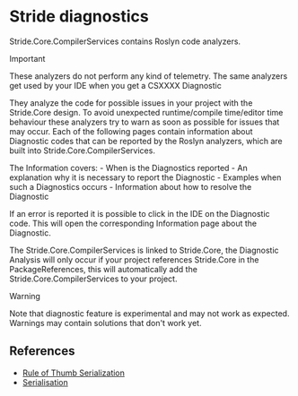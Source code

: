 # Stride diagnostics

Stride.Core.CompilerServices contains Roslyn code analyzers.

> [!IMPORTANT]
> These analyzers do not perform any kind of telemetry. The same analyzers get used by your IDE when you get a CSXXXX Diagnostic

They analyze the code for possible issues in your project with the Stride.Core design.
To avoid unexpected runtime/compile time/editor time behaviour these analyzers try to warn as soon as possible for issues that may occur.
Each of the following pages contain information about Diagnostic codes that can be reported by the Roslyn analyzers, which are built into Stride.Core.CompilerServices.

The Information covers:
    - When is the Diagnostics reported
    - An explanation why it is necessary to report the Diagnostic
    - Examples when such a Diagnostics occurs
    - Information about how to resolve the Diagnostic

If an error is reported it is possible to click in the IDE on the Diagnostic code.
This will open the corresponding Information page about the Diagnostic.

The Stride.Core.CompilerServices is linked to Stride.Core, the Diagnostic Analysis will only occur if your project references Stride.Core in the PackageReferences, this will automatically add the Stride.Core.CompilerServices to your project.

> [!WARNING]
> Note that diagnostic feature is experimental and may not work as expected. Warnings may contain solutions that don't work yet.

## References

- [Rule of Thumb Serialization](../manual/scripts/serialization.md#rule-of-thumb)
- [Serialisation](../manual/scripts/serialization.md)

